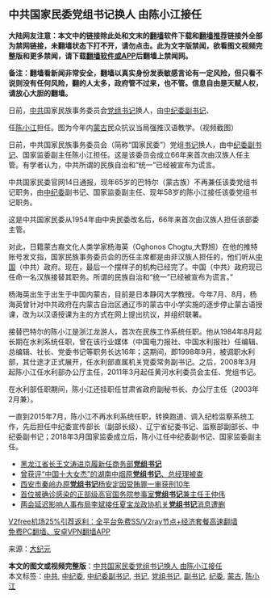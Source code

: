  <h2>中共国家民委党组书记换人 由陈小江接任</h2> <p class="notice"><b>大陆网友注意：本文中的链接除此处和文末的<a href="https://github.com/bannedbook/fanqiang" >翻墙</a>软件下载和<a href="https://github.com/killgcd/justmysocks/blob/master/README.md">翻墙推荐</a>链接外全部为禁网链接，未翻墙状态下打不开，请勿点击。此为文字版禁闻，欲看图文视频完整版和更多禁闻，请下载<a href="https://github.com/bannedbook/fanqiang">翻墙软件或APP</a>后翻墙上禁闻网。</p><p>备注：翻墙看新闻非常安全，翻墙以真实身份发表敏感言论有一定风险，但只看不说则没有任何风险，翻的人太多，政府管不过来，也不管。信息自由是天赋人权，请放心大胆的翻墙。</b></p>  <div class="entry"> <p id="conimg">日前，<a href="https://www.bannedbook.org/bnews/tag/%e4%b8%ad%e5%85%b1/" class="st_tag internal_tag" rel="tag" title="标签 中共 下的日志">中共</a>国家民族事务委员会<a href="https://www.bannedbook.org/bnews/tag/%e5%85%9a%e7%bb%84%e4%b9%a6%e8%ae%b0/" class="st_tag internal_tag" rel="tag" title="标签 党组书记 下的日志">党组书记</a>换人，由<a href="https://www.bannedbook.org/bnews/tag/%E4%B8%AD%E7%BA%AA%E5%A7%94%E5%89%AF%E4%B9%A6%E8%AE%B0/" class="st_tag internal_tag" rel="tag" title="标签 中纪委副书记 下的日志">中纪委副书记</a>、</p> <p>任<a href="https://www.bannedbook.org/bnews/tag/%e9%99%88%e5%b0%8f%e6%b1%9f/" class="st_tag internal_tag" rel="tag" title="标签 陈小江 下的日志">陈小江</a>担任。图为今年内<a href="https://www.bannedbook.org/bnews/tag/%e8%92%99%e5%8f%a4/" class="st_tag internal_tag" rel="tag" title="标签 蒙古 下的日志">蒙古</a>民众抗议当局强推汉语教学。（视频截图）</p> <p>日前，中共国家民族事务委员会（简称“国家民委”）党组<a href="https://www.bannedbook.org/bnews/tag/%e4%b9%a6%e8%ae%b0/" class="st_tag internal_tag" rel="tag" title="标签 书记 下的日志">书记</a>换人，由中<a href="https://www.bannedbook.org/bnews/tag/%e7%ba%aa%e5%a7%94/" class="st_tag internal_tag" rel="tag" title="标签 纪委 下的日志">纪委</a><a href="https://www.bannedbook.org/bnews/tag/%E5%89%AF%E4%B9%A6%E8%AE%B0/" class="st_tag internal_tag" rel="tag" title="标签 副书记 下的日志">副书记</a>、国家监委副主任陈小江担任。这是该委员会成立66年来首次由汉族人任主管。有学者认为，中共所谓的民族自治和“统一”已经被宣布为谎言。</p>  <p>中共国家民委官网14日通报，现年65岁的巴特尔（蒙古族）不再兼任该委党组书记职务，由<a href="https://www.bannedbook.org/bnews/tag/%e4%b8%ad%e7%ba%aa%e5%a7%94/" class="st_tag internal_tag" rel="tag" title="标签 中纪委 下的日志">中纪委</a>副书记、国家监委副主任、现年58岁的陈小江接任该委党组书记职务。</p> <p>这是中共国家民委从1954年由中央民委改名后，66年来首次由汉族人担任该部委主管。</p> <p>对此，日籍蒙古裔文化人类学家杨海英（Oghonos Chogtu,大野旭）在他的推特账号发文指，国家民族事务委员会的历任主席都是由非汉族人担任的，他们听从<span class='wp_keywordlink_affiliate'><a href="https://www.bannedbook.org/" title="中国" target="_blank">中国</a></span>（中共）政府。现在，最后一个摆样子的机构已经完了。中国（中共）政府现已任命一名汉族接替其职务。所谓的民族自治和“统一”已经被宣布为谎言。”</p>  <p>杨海英出生于出生于中国内蒙古，目前是日本静冈大学教授。今年7月、8月，杨海英曾针对中共政府在内蒙古自治区通辽市的蒙古中小学实施的逐步停止蒙古语授课，改为以汉语授课为主的方式在网上提出抗议，并组织联署。</p> <p>接替巴特尔的陈小江是浙江龙游人，首次在民族工作系统任职。他从1984年8月起长期在水利系统任职，曾在该行业媒体（中国电力报社、中国水利报社）任编辑、总编辑、社长、党委书记等职务长达16年；这期间，即1998年9月，被调职水利部，其仕途才正式展开，任水利部直属机关党委常务副书记。之后，2008年3月起陈小江任水利部办公厅主任，2011年3月起任黄河水利委员会主任、党组书记。</p> <p>在水利部任职期间，陈小江还挂职任甘肃省政府副秘书长、办公厅主任（2003年2月兼）。</p>  <p>一直到2015年7月，陈小江不再水利系统任职，转换跑道、调入纪检监察系统工作，先后担任中纪委宣传部长（副部长级）、辽宁省纪委书记、监察部副部长、中纪委副书记；2018年3月国家监委成立后，陈小江任中纪委副书记、国家监委副主任。</p> <ul class='op-related-articles' title='相关阅读'> <li><a href='https://www.bannedbook.org/bnews/baitai/20201203/1441008.html' target='_blank'>黑龙江省长王文涛进京履新任商务部<b>党组书记</b></a></li> <li><a href='https://www.bannedbook.org/bnews/baitai/20201031/1423472.html' target='_blank'>曾获评“中国十大女杰”的湖南中烟原<b>党组书记</b>、总经理被查</a></li> <li><a href='https://www.bannedbook.org/bnews/baitai/20200530/1336934.html' target='_blank'>西安市秦岭办原<b>党组书记</b>杨安定因受贿罪一审获刑10年</a></li> <li><a href='https://www.bannedbook.org/bnews/baitai/20200222/1281829.html' target='_blank'>首位被确诊感染的正部级高官国务院参事室<b>党组书记</b>兼主任王仲伟</a></li> <li><a href='https://www.bannedbook.org/bnews/baitai/20200222/1281719.html' target='_blank'>两会延迟影响人事布局李斌接任夏宝龙政协机关<b>党组书记</b>消息遭删</a></li> </ul> <p class="texttj"> <a href="https://github.com/bannedbook/fanqiang/wiki/V2ray%E6%9C%BA%E5%9C%BA" target="_blank">V2free机场25%引荐返利：全平台免费SS/V2ray节点+经济套餐高速翻墙</a><br/> <a href="https://github.com/bannedbook/fanqiang/wiki/%E7%A6%81%E9%97%BB%E7%BD%91%E5%AE%89%E5%8D%93%E7%BF%BB%E5%A2%99%E6%96%B0%E9%97%BBAPP" target="_blank">免费PC翻墙、安卓VPN翻墙APP</a></p><p> 来源：<span class='wp_keywordlink_affiliate'><a href="http://www.epochtimes.com/" title="大纪元" target="_blank">大纪元</a></span> </p><a name='sharetosocial'></a>       <div><b>本文的图文或视频完整版</b>：<a href='https://www.bannedbook.org/bnews/cbnews/20201216/1448801.html'>中共国家民委党组书记换人 由陈小江接任</a></div>  </div><!--END ENTRY--> <div class="postfooter"> <div>本文标签：<a href="https://www.bannedbook.org/bnews/tag/%e4%b8%ad%e5%85%b1/" rel="tag">中共</a>, <a href="https://www.bannedbook.org/bnews/tag/%e4%b8%ad%e7%ba%aa%e5%a7%94/" rel="tag">中纪委</a>, <a href="https://www.bannedbook.org/bnews/tag/%E4%B8%AD%E7%BA%AA%E5%A7%94%E5%89%AF%E4%B9%A6%E8%AE%B0/" rel="tag">中纪委副书记</a>, <a href="https://www.bannedbook.org/bnews/tag/%e4%b9%a6%e8%ae%b0/" rel="tag">书记</a>, <a href="https://www.bannedbook.org/bnews/tag/%e5%85%9a%e7%bb%84%e4%b9%a6%e8%ae%b0/" rel="tag">党组书记</a>, <a href="https://www.bannedbook.org/bnews/tag/%E5%89%AF%E4%B9%A6%E8%AE%B0/" rel="tag">副书记</a>, <a href="https://www.bannedbook.org/bnews/tag/%e7%ba%aa%e5%a7%94/" rel="tag">纪委</a>, <a href="https://www.bannedbook.org/bnews/tag/%e8%92%99%e5%8f%a4/" rel="tag">蒙古</a>, <a href="https://www.bannedbook.org/bnews/tag/%e9%99%88%e5%b0%8f%e6%b1%9f/" rel="tag">陈小江</a></div>  </div><!--END POSTFOOTER--> 